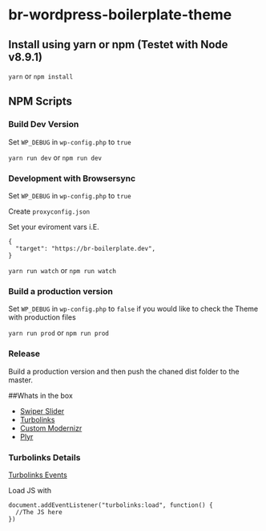# br-wordpress-boilerplate-theme

## Install using yarn or npm (Testet with Node v8.9.1)

`yarn`
or
`npm install`

## NPM Scripts

### Build Dev Version

Set `WP_DEBUG` in `wp-config.php` to `true`

`yarn run dev`
or
`npm run dev`

### Development with Browsersync

Set `WP_DEBUG` in `wp-config.php` to `true`

Create `proxyconfig.json`

Set your eviroment vars
i.E.
```
{
  "target": "https://br-boilerplate.dev",
}
```

`yarn run watch`
or
`npm run watch`

### Build a production version

Set `WP_DEBUG` in `wp-config.php` to `false` if you would like to check the Theme with production files

`yarn run prod`
or
`npm run prod`

### Release
Build a production version and then push the chaned dist folder to the master.

##Whats in the box

- [Swiper Slider](http://idangero.us/swiper/#.WJejT7aLRZ0)
- [Turbolinks](https://github.com/turbolinks/turbolinks)
- [Custom Modernizr](https://modernizr.com/download/)
- [Plyr](https://github.com/Selz/plyr)

### Turbolinks Details

[Turbolinks Events](https://github.com/turbolinks/turbolinks#full-list-of-events)

Load JS with
```
document.addEventListener("turbolinks:load", function() {
  //The JS here
})
```
